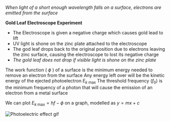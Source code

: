 *When light of a short enough wavelength falls on a surface, electrons are emitted from the surface*

**Gold Leaf Electroscope Experiment**
- The Electroscope is given a negative charge which causes gold lead to lift
- UV light is shone on the zinc plate attached to the electroscope 
- The god leaf drops back to the original position due to electrons leaving the zinc surface, causing the electroscope to lost its negative charge 
- *The gold leaf does not drop if visible light is shone on the zinc plate*

The work function ( $\phi$ ) of a surface is the minimum energy needed to remove an electron from the surface 
Any energy left over will be the kinetic energy of the ejected photoelectron $E_{k\text{ max}}$
The threshold frequency ($f_0$) is the minimum frequency of a photon that will cause the emission of an electron from a metal surface

We can plot $E_{k\text{ max}}=hf-\phi$ on a graph, modelled as $y=mx+c$



![Photoelectric effect gif](https://www.electricity-magnetism.org/wp-content/uploads/2023/02/photoelectric-effect-animated-1.gif)